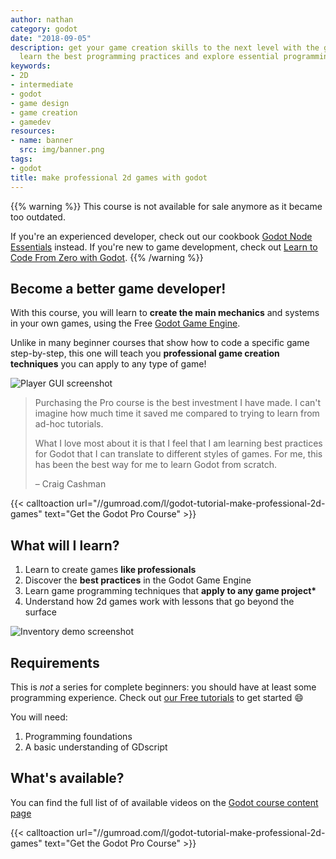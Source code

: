 ```yaml
---
author: nathan
category: godot
date: "2018-09-05"
description: get your game creation skills to the next level with the godot game engine!
  learn the best programming practices and explore essential programming patterns.
keywords:
- 2D
- intermediate
- godot
- game design
- game creation
- gamedev
resources:
- name: banner
  src: img/banner.png
tags:
- godot
title: make professional 2d games with godot
---
```


{{% warning %}}
This course is not available for sale anymore as it became too outdated. 

If you're an experienced developer, check out our cookbook [Godot Node Essentials](/product/redirect/godot-node-essentials/) instead. If you're new to game development, check out [Learn to Code From Zero with Godot](/product/redirect/learn-to-code-from-zero/).
{{% /warning %}}

## Become a better game developer!

With this course, you will learn to **create the main mechanics** and systems in your own games, using the Free [Godot Game Engine](//godotengine.org/).

Unlike in many beginner courses that show how to code a specific game step-by-step, this one will teach you **professional game creation techniques** you can apply to any type of game!

![Player GUI screenshot](content/chapter-07-ui-series-screen.png)

> Purchasing the Pro course is the best investment I have made. I can't imagine how much time it saved me compared to trying to learn from ad-hoc tutorials.
>
> What I love most about it is that I feel that I am learning best practices for Godot that I can translate to different styles of games. For me, this has been the best way for me to learn Godot from scratch.
>
> – Craig Cashman

{{< calltoaction url="//gumroad.com/l/godot-tutorial-make-professional-2d-games" text="Get the Godot Pro Course" >}}

## What will I learn?

1. Learn to create games **like professionals**
1. Discover the **best practices** in the Godot Game Engine
1. Learn game programming techniques that **apply to any game project\***
1. Understand how 2d games work with lessons that go beyond the surface

![Inventory demo screenshot](content/chapter-09-inventory-demo.png)

## Requirements

This is _not_ a series for complete beginners: you should have at least some programming experience. Check out [our Free tutorials](//youtube.com/c/gdquest) to get started 😄

You will need:

1. Programming foundations
1. A basic understanding of GDscript

## What's available?

You can find the full list of of available videos on the [Godot course content page](content)

{{< calltoaction url="//gumroad.com/l/godot-tutorial-make-professional-2d-games" text="Get the Godot Pro Course" >}}
